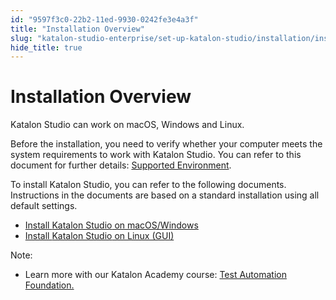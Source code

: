 ```yaml
---
id: "9597f3c0-22b2-11ed-9930-0242fe3e4a3f"
title: "Installation Overview"
slug: "katalon-studio-enterprise/set-up-katalon-studio/installation/installation-overview"
hide_title: true
---
```


# <a id="topic-6576" class="anchor_top_offset"/><a id="ariaid-title1" class="anchor_top_offset"/>Installation Overview

<p xmlns="http://www.w3.org/1999/xhtml" className="p"><span className="ph">Katalon Studio</span> can work on macOS, Windows and Linux.</p> 
<p xmlns="http://www.w3.org/1999/xhtml" className="p">Before the installation, you need to verify whether your computer meets the system requirements to work with <span className="ph">Katalon Studio</span>. You can refer to this document for further details: <a className="xref" href="/docs/katalon-studio-enterprise/release-notes/supported-environments">Supported Environment</a>.</p> 
<p xmlns="http://www.w3.org/1999/xhtml" className="p">To install <span className="ph">Katalon Studio</span>, you can refer to the following documents. Instructions in the documents are based on a standard installation using all default settings.</p> 
<div xmlns="http://www.w3.org/1999/xhtml" className="p"><ul className="ul"><li className="li"><a className="xref" href="/docs/katalon-studio-enterprise/set-up-katalon-studio/installation/install-katalon-studio-on-macoswindows">Install <span className="ph">Katalon Studio</span> on macOS/Windows</a></li><li className="li"><a className="xref" href="/docs/katalon-studio-enterprise/set-up-katalon-studio/installation/katalon-studio-for-linux-gui">Install <span className="ph">Katalon Studio</span> on Linux (GUI)</a></li></ul><div className="note note note_note"><span className="note__title">Note:</span> <ul className="ul"><li className="li"><p className="p">Learn more with our  <span className="ph">Katalon Academy</span> course: <a className="xref j-external-link" href="https://academy.katalon.com/courses/test-automation-foundations/?utm_source=kat_docs&utm_medium=install_overview" target="_blank">Test Automation Foundation.</a></p></li></ul></div></div>
